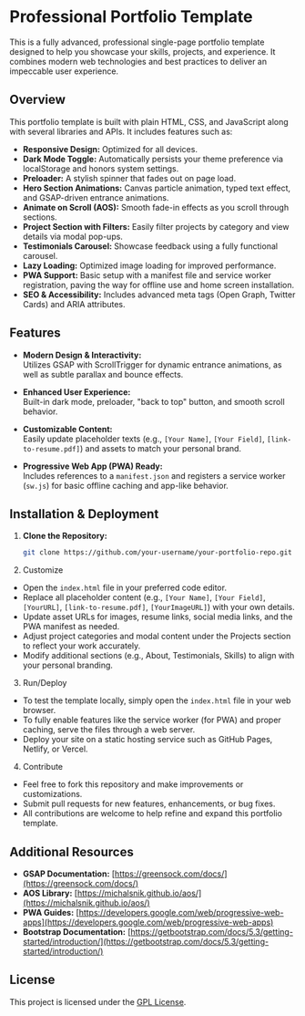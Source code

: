 # Professional Portfolio Template

This is a fully advanced, professional single-page portfolio template designed to help you showcase your skills, projects, and experience. It combines modern web technologies and best practices to deliver an impeccable user experience.

## Overview

This portfolio template is built with plain HTML, CSS, and JavaScript along with several libraries and APIs. It includes features such as:

- **Responsive Design:** Optimized for all devices.
- **Dark Mode Toggle:** Automatically persists your theme preference via localStorage and honors system settings.
- **Preloader:** A stylish spinner that fades out on page load.
- **Hero Section Animations:** Canvas particle animation, typed text effect, and GSAP-driven entrance animations.
- **Animate on Scroll (AOS):** Smooth fade-in effects as you scroll through sections.
- **Project Section with Filters:** Easily filter projects by category and view details via modal pop-ups.
- **Testimonials Carousel:** Showcase feedback using a fully functional carousel.
- **Lazy Loading:** Optimized image loading for improved performance.
- **PWA Support:** Basic setup with a manifest file and service worker registration, paving the way for offline use and home screen installation.
- **SEO & Accessibility:** Includes advanced meta tags (Open Graph, Twitter Cards) and ARIA attributes.

## Features

- **Modern Design & Interactivity:**  
  Utilizes GSAP with ScrollTrigger for dynamic entrance animations, as well as subtle parallax and bounce effects.

- **Enhanced User Experience:**  
  Built-in dark mode, preloader, "back to top" button, and smooth scroll behavior.

- **Customizable Content:**  
  Easily update placeholder texts (e.g., `[Your Name]`, `[Your Field]`, `[link-to-resume.pdf]`) and assets to match your personal brand.

- **Progressive Web App (PWA) Ready:**  
  Includes references to a `manifest.json` and registers a service worker (`sw.js`) for basic offline caching and app-like behavior.

## Installation & Deployment

1. **Clone the Repository:**
   ```bash
   git clone https://github.com/your-username/your-portfolio-repo.git

2. Customize

- Open the `index.html` file in your preferred code editor.
- Replace all placeholder content (e.g., `[Your Name]`, `[Your Field]`, `[YourURL]`, `[link-to-resume.pdf]`, `[YourImageURL]`) with your own details.
- Update asset URLs for images, resume links, social media links, and the PWA manifest as needed.
- Adjust project categories and modal content under the Projects section to reflect your work accurately.
- Modify additional sections (e.g., About, Testimonials, Skills) to align with your personal branding.

3. Run/Deploy

- To test the template locally, simply open the `index.html` file in your web browser.
- To fully enable features like the service worker (for PWA) and proper caching, serve the files through a web server.
- Deploy your site on a static hosting service such as GitHub Pages, Netlify, or Vercel.

4. Contribute

- Feel free to fork this repository and make improvements or customizations.
- Submit pull requests for new features, enhancements, or bug fixes.
- All contributions are welcome to help refine and expand this portfolio template.

## Additional Resources

- **GSAP Documentation:** [https://greensock.com/docs/](https://greensock.com/docs/)
- **AOS Library:** [https://michalsnik.github.io/aos/](https://michalsnik.github.io/aos/)
- **PWA Guides:** [https://developers.google.com/web/progressive-web-apps](https://developers.google.com/web/progressive-web-apps)
- **Bootstrap Documentation:** [https://getbootstrap.com/docs/5.3/getting-started/introduction/](https://getbootstrap.com/docs/5.3/getting-started/introduction/)

## License

This project is licensed under the [GPL License](LICENSE).
